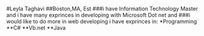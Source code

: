 #Leyla Taghavi
##Boston,MA, Est
###i have Information Technology Master and i have many exprinces in developing with Microsoft Dot net and
###i would like to do more in web developing
i have exprinces in:
*Programming
**C#
**Vb.net
**Java


